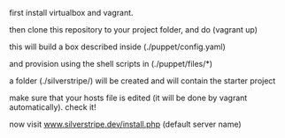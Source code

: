 first install virtualbox and vagrant.

then clone this repository to your project folder, and do (vagrant up)

this will build a box described inside (./puppet/config.yaml)

and provision using the shell scripts in (./puppet/files/*)

a folder (./silverstripe/) will be created and will contain the starter project

make sure that your hosts file is edited (it will be done by vagrant automatically). check it!

now visit www.silverstripe.dev/install.php (default server name)



